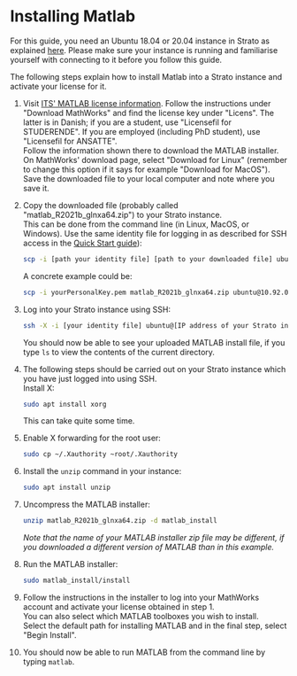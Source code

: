 # Installing Matlab

For this guide, you need an Ubuntu 18.04 or 20.04 instance in Strato
as explained [here](ubuntu.md). Please make sure your instance is
running and familiarise yourself with connecting to it before you
follow this guide.

The following steps explain how to install Matlab into a Strato
instance and activate your license for it.

1.  Visit [ITS' MATLAB license
    information](https://www.ekstranet.its.aau.dk/software/mathworks). Follow
    the instructions under "Download MathWorks" and find the license
    key under "Licens". The latter is in Danish; if you are a student,
    use "Licensefil for STUDERENDE". If you are employed (including PhD
    student), use "Licensefil for ANSATTE".  
    Follow the information shown there to download the MATLAB
    installer. On MathWorks' download page, select "Download for Linux"
    (remember to change this option if it says for example "Download
    for MacOS"). Save the downloaded file to your local computer and
    note where you save it.
2.  Copy the downloaded file (probably called
    "matlab\_R2021b\_glnxa64.zip") to your Strato instance.  
    This can be done from the command line (in Linux, MacOS, or Windows). Use the same identity file for logging in as described for SSH access in the [Quick Start guide](../quick-start.md)):
    	
    ```bash
    scp -i [path your identity file] [path to your downloaded file] ubuntu@[IP address of your Strato instance]:/home/ubuntu
    ```
    A concrete example could be:
    
    ```bash
    scp -i yourPersonalKey.pem matlab_R2021b_glnxa64.zip ubuntu@10.92.0.113:/home/ubuntu
    ```	   
3.  Log into your Strato instance using SSH:
    
    ```bash
    ssh -X -i [your identity file] ubuntu@[IP address of your Strato instance]
    ```	   
    You should now be able to see your uploaded MATLAB install file, if
    you type `ls` to view the contents of the current directory.
4.  The following steps should be carried out on your Strato instance
    which you have just logged into using SSH.  
    Install X:
    
    ```bash
    sudo apt install xorg
    ```	   
    This can take quite some time.
5.  Enable X forwarding for the root user:
    
    ```bash
    sudo cp ~/.Xauthority ~root/.Xauthority
	```
6.  Install the `unzip` command in your instance:
    
    ```bash
    sudo apt install unzip
	```   
7.  Uncompress the MATLAB installer:
    
    ```bash
    unzip matlab_R2021b_glnxa64.zip -d matlab_install
    ```
    *Note that the name of your MATLAB installer zip file may be
    different, if you downloaded a different version of MATLAB than in
    this example.*
8.  Run the MATLAB installer:
    
    ```bash
    sudo matlab_install/install
	```
9.  Follow the instructions in the installer to log into your MathWorks
    account and activate your license obtained in step 1.  
    You can also select which MATLAB toolboxes you wish to install.  
    Select the default path for installing MATLAB and in the final
    step, select "Begin Install".
10. You should now be able to run MATLAB from the command line by
    typing `matlab`.
